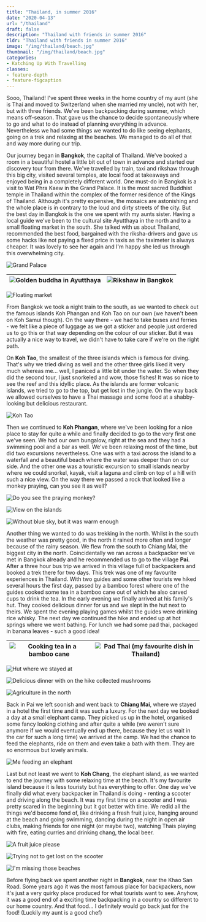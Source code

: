 ```yaml
---
title: "Thailand, in summer 2016"
date: "2020-04-13"
url: "/thailand"
draft: false
description: "Thailand with friends in summer 2016"
tldr: "Thailand with friends in summer 2016"
image: "/img/thailand/beach.jpg"
thumbnail: "/img/thailand/beach.jpg"
categories:
- Katching Up With Travelling
classes: 
- feature-depth
- feature-figcaption
---
```

Sooo, Thailand! I've spent three weeks in the home country of my aunt (she is Thai and moved to Switzerland when she married my uncle), not with her, but with three friends. We've been backpacking during summer, which means off-season. That gave us the chance to decide spontaneously where to go and what to do instead of planning everything in advance. Nevertheless we had some things we wanted to do like seeing elephants, going on a trek and relaxing at the beaches. We managed to do all of that and way more during our trip.

<!--more-->

Our journey began in **Bangkok**, the capital of Thailand. We've booked a room in a beautiful hostel a little bit out of town in advance and started our discovery tour from there. We've travelled by train, taxi and rikshaw through this big city, visited several temples, ate local food at takeaways and enjoyed being in a completely different world. One must-do in Bangkok is a visit to Wat Phra Kaew in the Grand Palace. It is the most sacred Buddhist temple in Thailand within the complex of the former residence of the Kings of Thailand. Although it's pretty expensive, the mosaics are astonishing and the whole place is in contrary to the loud and dirty streets of the city. But the best day in Bangkok is the one we spent with my aunts sister. Having a local guide we've been to the cultural site Ayutthaya in the north and to a small floating market in the south. She talked with us about Thailand, recommended the best food, bargained with the riksha-drivers and gave us some hacks like not paying a fixed price in taxis as the taximeter is always cheaper. It was lovely to see her again and I'm happy she led us through this overwhelming city.

![Grand Palace](/img/thailand/kingspalace.jpg)

|![Golden buddha in Ayutthaya](/img/thailand/buddha.jpg)|![Rikshaw in Bangkok](/img/thailand/riksha.jpg)|
|---|---|

![Floating market](/img/thailand/floatingmarket.jpg)


From Bangkok we took a night train to the south, as we wanted to check out the famous islands Koh Phangan and Koh Tao on our own (we haven't been on Koh Samui though). On the way there - we had to take buses and ferries - we felt like a piece of luggage as we got a sticker and people just ordered us to go this or that way depending on the colour of our sticker. But it was actually a nice way to travel, we didn't have to take care if we're on the right path. 

On **Koh Tao**, the smallest of the three islands which is famous for diving. That's why we tried diving as well and the other three girls liked it very much whereas me... well, I paniced a little bit under the water. So when they did the second tour, I just snorkeled and wow, those fishes! It was so nice to see the reef and this idyllic place. As the islands are former volcanic islands, we tried to go to the top, but get lost in the jungle. On the way back we allowed ourselves to have a Thai massage and some food at a shabby-looking but delicious restaurant.

![Koh Tao](/img/thailand/tao.jpg)

Then we continued to **Koh Phangan**, where we've been looking for a nice place to stay for quite a while and finally decided to go to the very first one we've seen. We had our own bungalow, right at the sea and they had a swimming pool and a bar as well. We've been relaxing most of the time, but did two excursions nevertheless. One was with a taxi across the island to a waterfall and a beautiful beach where the water was deeper than on our side. And the other one was a touristic excursion to small islands nearby where we could snorkel, kayak, visit a laguna and climb on top of a hill with such a nice view. On the way there we passed a rock that looked like a monkey praying, can you see it as well?

![Do you see the praying monkey?](/img/thailand/buddhaisland.jpg)

![View on the islands](/img/thailand/islands.jpg)

![Without blue sky, but it was warm enough](/img/thailand/beach.jpg)

Another thing we wanted to do was trekking in the north. Whilst in the south the weather was pretty good, in the north it rained more often and longer because of the rainy season. We flew from the south to Chiang Mai, the biggest city in the north. Coincidentally we ran across a backpacker we've met in Bangkok already and he recommended us to go to the village **Pai**. After a three hour bus trip we arrived in this village full of backpackers and booked a trek there for two days. This trek was one of my favourite experiences in Thailand. With two guides and some other tourists we hiked several hours the first day, passed by a bamboo forest where one of the guides cooked some tea in a bamboo cane out of which he also carved cups to drink the tea. In the early evening we finally arrived at his family's hut. They cooked delicious dinner for us and we slept in the hut next to theirs. We spent the evening playing games whilst the guides were drinking rice whisky. The next day we continued the hike and ended up at hot springs where we went bathing. For lunch we had some pad thai, packaged in banana leaves - such a good idea! 

|![Cooking tea in a bamboo cane](/img/thailand/bamboo.jpg)|![Pad Thai (my favourite dish in Thailand)](/img/thailand/padthai.jpg)|
|---|---|

![Hut where we stayed at](/img/thailand/hut.jpg)

![Delicious dinner with on the hike collected mushrooms](/img/thailand/food.jpg)

![Agriculture in the north](/img/thailand/field.jpg)

Back in Pai we left soonish and went back to **Chiang Mai**, where we stayed in a hotel the first time and it was such a luxury. For the next day we booked a day at a small elephant camp. They picked us up in the hotel, organised some fancy looking clothing and after quite a while (we weren't sure anymore if we would eventually end up there, because they let us wait in the car for such a long time) we arrived at the camp. We had the chance to feed the elephants, ride on them and even take a bath with them. They are so enormous but lovely animals.

![Me feeding an elephant](/img/thailand/elephant.jpg)

Last but not least we went to **Koh Chang**, the elephant island, as we wanted to end the journey with some relaxing time at the beach. It's my favourite island because it is less touristy but has everything to offer. One day we've finally did what every backpacker in Thailand is doing - renting a scooter and driving along the beach. It was my first time on a scooter and I was pretty scared in the beginning but it got better with time. We redid all the things we'd become fond of, like drinking a fresh fruit juice, hanging around at the beach and going swimming, dancing during the night in open air clubs, making friends for one night (or maybe two), watching Thais playing with fire, eating curries and drinking chang, the local beer.

![A fruit juice please](/img/thailand/fruits.jpg)

![Trying not to get lost on the scooter](/img/thailand/roller.jpg)

![I'm missing those beaches](/img/thailand/beach2.jpg)

Before flying back we spent another night in **Bangkok**, near the Khao San Road. Some years ago it was the most famous place for backpackers, now it's just a very quirky place produced for what tourists want to see. Anyhow, it was a good end of a exciting time backpacking in a country so different to our home country. And that food... I definitely would go back just for the food! (Luckily my aunt is a good chef)

